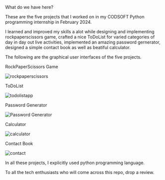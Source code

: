 What do we have here?

These are the five projects that I worked on in my CODSOFT Python programming internship in February 2024.

I learned and improved my skills a alot while designing and implementing rockpaperscissors game, crafted a nice ToDoList for varied categories
of day in day out live activities, implemented an amazing password gernerator, designed a simple contact book as well as beatiful calculator.

The following are the graphical user interfaces of the five projects. 

RockPaperScissors Game

![rockpaperscissors](https://github.com/EmmaculateC/CODSOFT/assets/125630933/30d2d2e1-ec5d-4b18-b8f5-496a5e5e7ab8)


ToDoList

![todolistapp](https://github.com/EmmaculateC/CODSOFT/assets/125630933/64a8d714-88e2-4921-b01c-9f3fbd2ff3db)


Password Generator

![Password Generator](https://github.com/EmmaculateC/CODSOFT/assets/125630933/bd82ca1c-f73d-4084-9ef5-dfcea97caab3)


Calculator

![calculator](https://github.com/EmmaculateC/CODSOFT/assets/125630933/fcb2ded4-8cde-417a-8c1b-95769d1f4067)


Contact Book

![contact](https://github.com/EmmaculateC/CODSOFT/assets/125630933/ff10997c-fc31-4ba5-9a54-bf86128194d1)


In all these projects, I explicitly used python programming language.

To all the tech enthusiasts who will come across this repo, drop a review.



